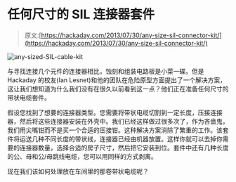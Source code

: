# 任何尺寸的 SIL 连接器套件

> 原文:[https://hackaday.com/2013/07/30/any-size-sil-connector-kit/](https://hackaday.com/2013/07/30/any-size-sil-connector-kit/)

![any-sized-SIL-cable-kit](../Images/85170aff1c35e6cd1e8c364138ce034b.png)

与寻找连接几个元件的连接器相比，蚀刻和组装电路板是小菜一碟。但是 Hackaday 的校友(Ian Lesnet)和他的团队在危险原型方面提出了一个解决方案，这让我们想知道为什么我们没有在很久以前看到这一点？他们正在准备任何尺寸的带状电缆套件。

假设您找到了想要的连接器类型。您需要将带状电缆切割到一定长度，压接连接器，然后将这些连接器安装在外壳中。我们已经这样做过很多次了，作为吝啬鬼，我们用尖嘴钳而不是买一个合适的压接钳。这种解决方案消除了繁重的工作。该套件将运送几种不同长度的带状线，连接器已经由机器放置。这样你就可以去掉你需要的连接器数量，选择合适的房子尺寸，然后把它安装到位。套件中还有几种长度的公、母和公/母跳线电缆，您可以用同样的方式剥离。

现在我们该如何处理放在车间里的那卷带状电缆呢？